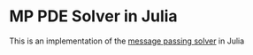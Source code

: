 # MP PDE Solver in Julia

This is an implementation of the [message passing solver](https://github.com/brandstetter-johannes/MP-Neural-PDE-Solvers) in Julia
